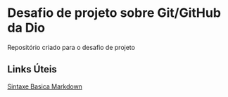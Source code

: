 # Desafio de projeto sobre Git/GitHub da Dio
Repositório criado para o desafio de projeto

## Links Úteis 
[Sintaxe Basica Markdown](https://www.markdownguide.org/basic-syntax/)
